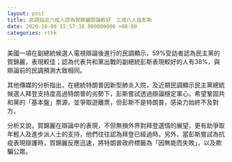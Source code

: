 ```yaml
---
layout: post
title: 民調指近六成人認為賀錦麗辯論較好　三成八人指彭斯
date: 2020-10-08 15:57:38.000000000 +08:00
categories: rthk
---
```


美國一項在副總統候選人電視辯論後進行的民調顯示，59%受訪者認為民主黨的賀錦麗，表現較佳；認為代表共和黨出戰的副總統彭斯表現較好的人有38%，與辯論前的民調預測大致相同。

其他傳媒的分析指出，在總統特朗普因新型肺炎入院，及近期民調顯示民主黨總統候選人拜登支持度高過特朗普的劣勢下，彭斯嘗試透過辯論穩定軍心，希望鞏固共和黨的「基本盤」票源，並爭取遊離票，但彭斯不是特朗普，感染力始終不及對方。

分析又說，賀錦麗在辯論中的表現，不但無損外界對拜登選情的展望，更有助爭取年輕人及進步派人士的支持，他們往往認為拜登已經過時。另外，當彭斯嘗試為抗疫表現辯護時，賀錦麗反應迅速，將特朗普政府標籤為「因無能而失敗」，以及欺騙公眾。
